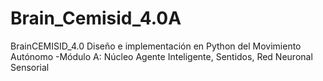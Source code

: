 # Brain_Cemisid_4.0A
BrainCEMISID_4.0  Diseño e implementación en Python del Movimiento Autónomo  -Módulo A: Núcleo Agente Inteligente, Sentidos, Red Neuronal Sensorial